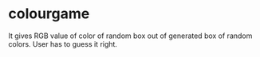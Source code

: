# colourgame
It gives RGB value of color of random box out of generated box of random colors. User has to guess it right.
